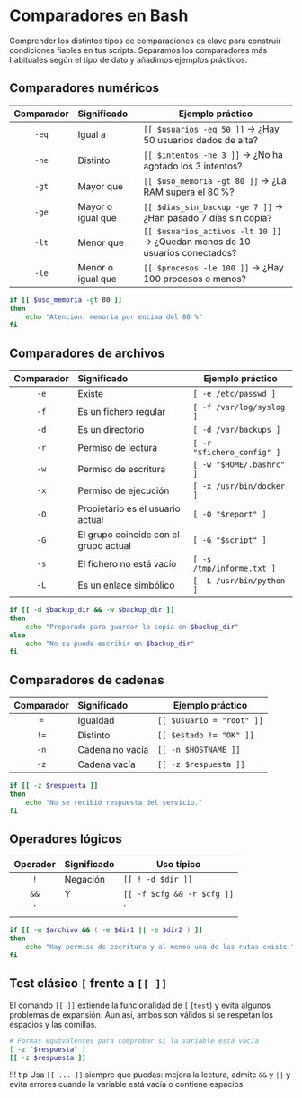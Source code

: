 # Comparadores en Bash

Comprender los distintos tipos de comparaciones es clave para construir condiciones fiables en tus scripts. Separamos los comparadores más habituales según el tipo de dato y añadimos ejemplos prácticos.

## Comparadores numéricos

| Comparador | Significado                  | Ejemplo práctico |
| :--------: | :--------------------------- | ---------------- |
| `-eq`      | Igual a                      | `[[ $usuarios -eq 50 ]]` → ¿Hay 50 usuarios dados de alta? |
| `-ne`      | Distinto                      | `[[ $intentos -ne 3 ]]` → ¿No ha agotado los 3 intentos? |
| `-gt`      | Mayor que                    | `[[ $uso_memoria -gt 80 ]]` → ¿La RAM supera el 80 %? |
| `-ge`      | Mayor o igual que           | `[[ $dias_sin_backup -ge 7 ]]` → ¿Han pasado 7 días sin copia? |
| `-lt`      | Menor que                    | `[[ $usuarios_activos -lt 10 ]]` → ¿Quedan menos de 10 usuarios conectados? |
| `-le`      | Menor o igual que           | `[[ $procesos -le 100 ]]` → ¿Hay 100 procesos o menos? |

```bash
if [[ $uso_memoria -gt 80 ]]
then
    echo "Atención: memoria por encima del 80 %"
fi
```

## Comparadores de archivos

| Comparador | Significado                               | Ejemplo práctico |
| :--------: | :---------------------------------------- | ---------------- |
| `-e`       | Existe                                     | `[ -e /etc/passwd ]` |
| `-f`       | Es un fichero regular                      | `[ -f /var/log/syslog ]` |
| `-d`       | Es un directorio                           | `[ -d /var/backups ]` |
| `-r`       | Permiso de lectura                         | `[ -r "$fichero_config" ]` |
| `-w`       | Permiso de escritura                       | `[ -w "$HOME/.bashrc" ]` |
| `-x`       | Permiso de ejecución                       | `[ -x /usr/bin/docker ]` |
| `-O`       | Propietario es el usuario actual           | `[ -O "$report" ]` |
| `-G`       | El grupo coincide con el grupo actual      | `[ -G "$script" ]` |
| `-s`       | El fichero no está vacío                   | `[ -s /tmp/informe.txt ]` |
| `-L`       | Es un enlace simbólico                     | `[ -L /usr/bin/python ]` |

```bash
if [[ -d $backup_dir && -w $backup_dir ]]
then
    echo "Preparado para guardar la copia en $backup_dir"
else
    echo "No se puede escribir en $backup_dir"
fi
```

## Comparadores de cadenas

| Comparador | Significado                       | Ejemplo práctico |
| :--------: | :-------------------------------- | ---------------- |
| `=`        | Igualdad                          | `[[ $usuario = "root" ]]` |
| `!=`       | Distinto                          | `[[ $estado != "OK" ]]` |
| `-n`       | Cadena no vacía                   | `[[ -n $HOSTNAME ]]` |
| `-z`       | Cadena vacía                      | `[[ -z $respuesta ]]` |

```bash
if [[ -z $respuesta ]]
then
    echo "No se recibió respuesta del servicio."
fi
```

## Operadores lógicos

| Operador | Significado | Uso típico |
| :------: | :---------- | ---------- |
| `!`      | Negación    | `[[ ! -d $dir ]]` |
| `&&`     | Y           | `[[ -f $cfg && -r $cfg ]]` |
| `||`     | O           | `[[ $rol = "admin" || $rol = "operador" ]]` |

```bash
if [[ -w $archivo && ( -e $dir1 || -e $dir2 ) ]]
then
    echo "Hay permiso de escritura y al menos una de las rutas existe."
fi
```

## Test clásico `[` frente a `[[ ]]`

El comando `[[ ]]` extiende la funcionalidad de `[` (`test`) y evita algunos problemas de expansión. Aun así, ambos son válidos si se respetan los espacios y las comillas.

```bash
# Formas equivalentes para comprobar si la variable está vacía
[ -z "$respuesta" ]
[[ -z $respuesta ]]
```

!!! tip
    Usa `[[ ... ]]` siempre que puedas: mejora la lectura, admite `&&` y `||` y evita errores cuando la variable está vacía o contiene espacios.
